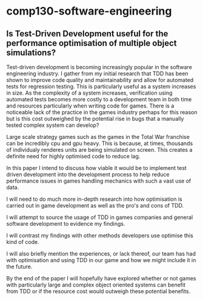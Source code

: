 # comp130-software-engineering

## Is Test-Driven Development useful for the performance optimisation of multiple object simulations?

Test-driven development is becoming increasingly popular in the software engineering industry. I gather from my initial research that TDD has been shown to improve code quality and maintainability and allow for automated tests for regression testing. This is particularly useful as a system increases in size. As the complexity of a system increases, verification using automated tests becomes more costly to a development team in both time and resources particularly when writing code for games. There is a noticeable lack of the practice in the games industry perhaps for this reason but is this cost outweighed by the potential rise in bugs that a manually tested complex system can develop? 

Large scale strategy games such as the games in the Total War franchise can be incredibly cpu and gpu heavy. This is because, at times, thousands of individualy renderes units are being simulated on screen. This creates a definite need for highly optimised code to reduce lag.

In this paper I intend to discuss how viable it would be to implement test driven development into the development process to help reduce performance issues in games handling mechanics with such a vast use of data. 

I will need to do much more in-depth research into how optimisation is carried out in game development as well as the pro's and cons of TDD. 

I will attempt to source the usage of TDD in games companies and general software development to evidence my findings. 

I will contrast my findings with other methods developers use optimise this kind of code. 

I will also briefly mention the experiences, or lack thereof, our team has had with optimisation and using TDD in our game and how we might include it in the future.

By the end of the paper I will hopefully have explored whether or not games with particularly large and complex object oriented systems can benefit from TDD or if the resource cost would outweigh these potential benefits.

